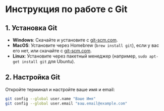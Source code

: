 # Инструкция по работе с Git

## 1. Установка Git
- **Windows**: Скачайте и установите с [git-scm.com](https://git-scm.com/download/win).
- **MacOS**: Установите через Homebrew (`brew install git`), если у вас его нет, или скачайте с [git-scm.com](https://git-scm.com/download/mac).
- **Linux**: Установите через пакетный менеджер (например, `sudo apt-get install git` для Ubuntu).

## 2. Настройка Git
Откройте терминал и настройте ваше имя и email:
```bash
git config --global user.name "Ваше Имя"
git config --global user.email "ваш.email@example.com"